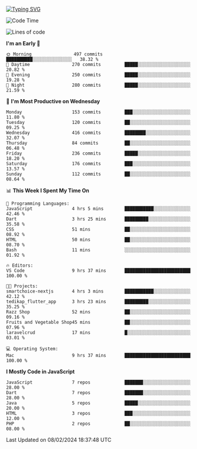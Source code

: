 
<a href="https://git.io/typing-svg"><img src="https://readme-typing-svg.demolab.com?font=Source+Code+Pro&pause=1000&random=false&width=435&lines=Hey+%F0%9F%A5%B6+iam+Yasa+Kafi+Razzan" alt="Typing SVG" /></a>
<!--START_SECTION:waka-->
![Code Time](http://img.shields.io/badge/Code%20Time-211%20hrs%2048%20mins-blue)

![Lines of code](https://img.shields.io/badge/From%20Hello%20World%20I%27ve%20Written-519.5%20thousand%20lines%20of%20code-blue)

**I'm an Early 🐤** 

```text
🌞 Morning                497 commits         ██████████░░░░░░░░░░░░░░░   38.32 % 
🌆 Daytime                270 commits         █████░░░░░░░░░░░░░░░░░░░░   20.82 % 
🌃 Evening                250 commits         █████░░░░░░░░░░░░░░░░░░░░   19.28 % 
🌙 Night                  280 commits         █████░░░░░░░░░░░░░░░░░░░░   21.59 % 
```
📅 **I'm Most Productive on Wednesday** 

```text
Monday                   153 commits         ███░░░░░░░░░░░░░░░░░░░░░░   11.80 % 
Tuesday                  120 commits         ██░░░░░░░░░░░░░░░░░░░░░░░   09.25 % 
Wednesday                416 commits         ████████░░░░░░░░░░░░░░░░░   32.07 % 
Thursday                 84 commits          ██░░░░░░░░░░░░░░░░░░░░░░░   06.48 % 
Friday                   236 commits         █████░░░░░░░░░░░░░░░░░░░░   18.20 % 
Saturday                 176 commits         ███░░░░░░░░░░░░░░░░░░░░░░   13.57 % 
Sunday                   112 commits         ██░░░░░░░░░░░░░░░░░░░░░░░   08.64 % 
```


📊 **This Week I Spent My Time On** 

```text
💬 Programming Languages: 
JavaScript               4 hrs 5 mins        ███████████░░░░░░░░░░░░░░   42.46 % 
Dart                     3 hrs 25 mins       █████████░░░░░░░░░░░░░░░░   35.58 % 
CSS                      51 mins             ██░░░░░░░░░░░░░░░░░░░░░░░   08.92 % 
HTML                     50 mins             ██░░░░░░░░░░░░░░░░░░░░░░░   08.70 % 
Bash                     11 mins             ░░░░░░░░░░░░░░░░░░░░░░░░░   01.92 % 

🔥 Editors: 
VS Code                  9 hrs 37 mins       █████████████████████████   100.00 % 

🐱‍💻 Projects: 
smartchoice-nextjs       4 hrs 3 mins        ███████████░░░░░░░░░░░░░░   42.12 % 
tedikap_flutter_app      3 hrs 23 mins       █████████░░░░░░░░░░░░░░░░   35.25 % 
Razz Shop                52 mins             ██░░░░░░░░░░░░░░░░░░░░░░░   09.16 % 
Fruits and Vegetable Shop45 mins             ██░░░░░░░░░░░░░░░░░░░░░░░   07.96 % 
laravelcrud              17 mins             █░░░░░░░░░░░░░░░░░░░░░░░░   03.01 % 

💻 Operating System: 
Mac                      9 hrs 37 mins       █████████████████████████   100.00 % 
```

**I Mostly Code in JavaScript** 

```text
JavaScript               7 repos             ███████░░░░░░░░░░░░░░░░░░   28.00 % 
Dart                     7 repos             ███████░░░░░░░░░░░░░░░░░░   28.00 % 
Java                     5 repos             █████░░░░░░░░░░░░░░░░░░░░   20.00 % 
HTML                     3 repos             ███░░░░░░░░░░░░░░░░░░░░░░   12.00 % 
PHP                      2 repos             ██░░░░░░░░░░░░░░░░░░░░░░░   08.00 % 
```




 Last Updated on 08/02/2024 18:37:48 UTC
<!--END_SECTION:waka-->
